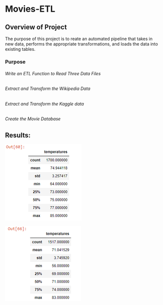 # Movies-ETL

## Overview of Project
The purpose of this project is to reate an automated pipeline that takes in new data, performs the appropriate transformations, and loads the data into existing tables. 

### Purpose
###### Write an ETL Function to Read Three Data Files
###### Extract and Transform the Wikipedia Data
###### Extract and Transform the Kaggle data
###### Create the Movie Database

## Results: 

![alt text](https://github.com/vd1310/surfs_up/blob/main/June.PNG)


![alt text](https://github.com/vd1310/surfs_up/blob/main/December.PNG)

